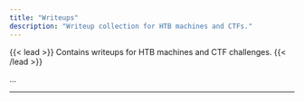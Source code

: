 ```yaml
---
title: "Writeups"
description: "Writeup collection for HTB machines and CTFs."
---
```


{{< lead >}}
Contains writeups for HTB machines and CTF challenges.
{{< /lead >}}

...

---
